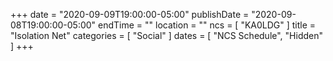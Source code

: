 +++
date = "2020-09-09T19:00:00-05:00"
publishDate = "2020-09-08T19:00:00-05:00"
endTime = ""
location = ""
ncs = [ "KA0LDG" ]
title = "Isolation Net"
categories = [ "Social" ]
dates = [ "NCS Schedule", "Hidden" ]
+++
